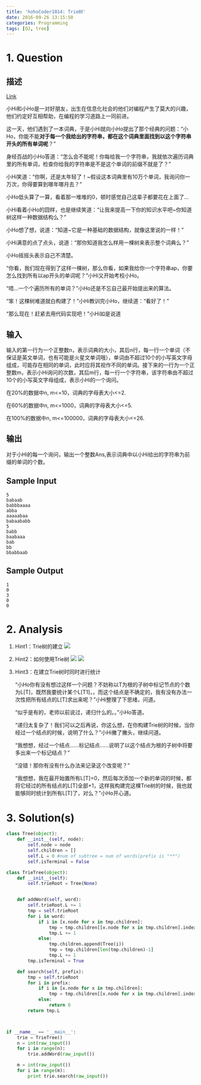 ```yaml
---
title: 'hohoCoder1014: Trie树'
date: 2016-09-26 13:15:50
categories: Programming
tags: [OJ, tree]
---
```

# 1. Question



## 描述
[Link](http://hihocoder.com/problemset/problem/1014?sid=894314)

小Hi和小Ho是一对好朋友，出生在信息化社会的他们对编程产生了莫大的兴趣，他们约定好互相帮助，在编程的学习道路上一同前进。

这一天，他们遇到了一本词典，于是小Hi就向小Ho提出了那个经典的问题：“小Ho，你能不能**对于每一个我给出的字符串，都在这个词典里面找到以这个字符串开头的所有单词呢**？”

身经百战的小Ho答道：“怎么会不能呢！你每给我一个字符串，我就依次遍历词典里的所有单词，检查你给我的字符串是不是这个单词的前缀不就是了？”

小Hi笑道：“你啊，还是太年轻了！~假设这本词典里有10万个单词，我询问你一万次，你得要算到哪年哪月去？”

小Ho低头算了一算，看着那一堆堆的0，顿时感觉自己这辈子都要花在上面了...

小Hi看着小Ho的囧样，也是继续笑道：“让我来提高一下你的知识水平吧~你知道树这样一种数据结构么？”

小Ho想了想，说道：“知道~它是一种基础的数据结构，就像这里说的一样！”

小Hi满意的点了点头，说道：“那你知道我怎么样用一棵树来表示整个词典么？”

小Ho摇摇头表示自己不清楚。



“你看，我们现在得到了这样一棵树，那么你看，如果我给你一个字符串ap，你要怎么找到所有以ap开头的单词呢？”小Hi又开始考校小Ho。

“唔...一个个遍历所有的单词？”小Ho还是不忘自己最开始提出来的算法。

“笨！这棵树难道就白构建了！”小Hi教训完小Ho，继续道：“看好了！”


“那么现在！赶紧去用代码实现吧！”小Hi如是说道
## 输入

输入的第一行为一个正整数n，表示词典的大小，其后n行，每一行一个单词（不保证是英文单词，也有可能是火星文单词哦），单词由不超过10个的小写英文字母组成，可能存在相同的单词，此时应将其视作不同的单词。接下来的一行为一个正整数m，表示小Hi询问的次数，其后m行，每一行一个字符串，该字符串由不超过10个的小写英文字母组成，表示小Hi的一个询问。

在20%的数据中n, m<=10，词典的字母表大小<=2.

在60%的数据中n, m<=1000，词典的字母表大小<=5.

在100%的数据中n, m<=100000，词典的字母表大小<=26.

## 输出

对于小Hi的每一个询问，输出一个整数Ans,表示词典中以小Hi给出的字符串为前缀的单词的个数。
## Sample Input

    5
    babaab
    babbbaaaa
    abba
    aaaaabaa
    babaababb
    5
    babb
    baabaaa
    bab
    bb
    bbabbaab

## Sample Output

    1
    0
    3
    0
    0


# 2. Analysis

1. Hint1：Trie树的建立
![](hohoCoder1014-Trie树/14051554971354.jpg)
2. Hint2：如何使用Trie树
![](/hohoCoder1014-Trie树/14051555414053.jpg)
![](/hohoCoder1014-Trie树/14051555696936.jpg)
3. Hint3：在建立Trie树时同时进行统计


    “小Ho你有没有想过这样一个问题？不妨称以T为根的子树中标记节点的个数为L[T]，既然我要统计某个L[T1]，，而这个结点是不确定的，我有没有办法一次性把所有结点的L[T]求出来呢？”小Hi整理了下思绪，问道。

    “似乎是有的，老师以前说过，递归什么的。。”小Ho答道。

    “递归太复杂了！我们可以之后再说，你这么想，在你构建Trie树的时候，当你经过一个结点的时候，说明了什么？”小Hi撇了撇头，继续问道。

    “我想想，经过一个结点……标记结点……说明了以这个结点为根的子树中将要多出来一个标记结点？”

    “没错！那你有没有什么办法来记录这个改变呢？”

    “我想想，我在最开始置所有L[T]=0，然后每次添加一个新的单词的时候，都将它经过的所有结点的L[T]全部+1，这样我构建完这棵Trie树的时候，我也就能够同时统计到所有L[T]了，对么？”小Ho开心道。

# 3. Solution(s)
```python
class Tree(object):
    def __init__(self, node):
        self.node = node
        self.children = []
        self.L = 0 #num of subtree = num of words(prefix is "**")
        self.isTerminal = False

class TrieTree(object):
    def __init__(self):
        self.trieRoot = Tree(None)


    def addWord(self, word):
        self.trieRoot.L += 1
        tmp = self.trieRoot
        for i in word:
            if i in [x.node for x in tmp.children]:
                tmp = tmp.children[[x.node for x in tmp.children].index(i)]
                tmp.L += 1
            else:
                tmp.children.append(Tree(i))
                tmp = tmp.children[len(tmp.children)-1]
                tmp.L += 1
        tmp.isTerminal = True

    def search(self, prefix):
        tmp = self.trieRoot
        for i in prefix:
            if i in [x.node for x in tmp.children]:
                tmp = tmp.children[[x.node for x in tmp.children].index(i)]
            else:
                return 0
        return tmp.L



if __name__ == '__main__':
    trie = TrieTree()
    n = int(raw_input())
    for i in range(n):
        trie.addWord(raw_input())

    m = int(raw_input())
    for i in range(m):
        print trie.search(raw_input())
```
